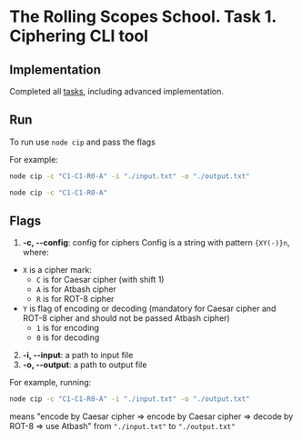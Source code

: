 # The Rolling Scopes School. Task 1. Ciphering CLI tool

## Implementation

Completed all [tasks](https://github.com/rolling-scopes-school/basic-nodejs-course/blob/master/cross-check/ciphering-cli-tool.md), including advanced implementation.

## Run

To run use `node cip` and pass the flags

For example:

```sh
node cip -c "C1-C1-R0-A" -i "./input.txt" -o "./output.txt"
```

```sh
node cip -c "C1-C1-R0-A"
```

## Flags

1.  **-c, --config**: config for ciphers
    Config is a string with pattern `{XY(-)}n`, where:

- `X` is a cipher mark:
  - `C` is for Caesar cipher (with shift 1)
  - `A` is for Atbash cipher
  - `R` is for ROT-8 cipher
- `Y` is flag of encoding or decoding (mandatory for Caesar cipher and ROT-8 cipher and should not be passed Atbash cipher)
  - `1` is for encoding
  - `0` is for decoding

2.  **-i, --input**: a path to input file
3.  **-o, --output**: a path to output file

For example, running:

```sh
node cip -c "C1-C1-R0-A" -i "./input.txt" -o "./output.txt"
```

means "encode by Caesar cipher => encode by Caesar cipher => decode by ROT-8 => use Atbash" from `"./input.txt"` to `"./output.txt"`
